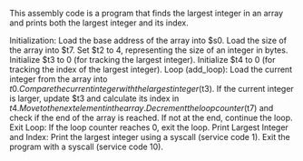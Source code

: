This assembly code is a program that finds the largest integer 
in an array and prints both the largest integer and its index. 

Initialization:
Load the base address of the array into $s0.
Load the size of the array into $t7.
Set $t2 to 4, representing the size of an integer in bytes.
Initialize $t3 to 0 (for tracking the largest integer).
Initialize $t4 to 0 (for tracking the index of the largest integer).
Loop (add_loop):
Load the current integer from the array into $t0.
Compare the current integer with the largest integer ($t3).
If the current integer is larger, update $t3 and calculate its index in $t4.
Move to the next element in the array.
Decrement the loop counter ($t7) and check if the end of the array is reached.
If not at the end, continue the loop.
Exit Loop:
If the loop counter reaches 0, exit the loop.
Print Largest Integer and Index:
Print the largest integer using a syscall (service code 1).
Exit the program with a syscall (service code 10).
